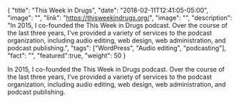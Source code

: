 {
  "title": "This Week in Drugs",
  "date": "2018-02-11T12:41:05-05:00",
  "image": "",
  "link": "https://thisweekindrugs.org/",
  "image": "",
  "description": "In 2015, I co-founded the This Week in Drugs podcast. Over the course of the last three years, I've provided a variety of services to the podcast organization, including audio editing, web design, web administration, and podcast publishing.",
  "tags": ["WordPress", "Audio editing", "podcasting"],
  "fact": "",
  "featured":true,
  "weight": 50
}

In 2015, I co-founded the This Week in Drugs podcast. Over the course of the last three years, I've provided a variety of services to the podcast organization, including audio editing, web design, web administration, and podcast publishing.
